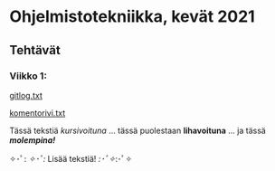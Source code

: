 # Ohjelmistotekniikka, kevät 2021

## Tehtävät

### Viikko 1:

[gitlog.txt](https://github.com/amandahamynen/ot-harjoitustyo/blob/main/laskarit/viikko1/gitlog.txt)

[komentorivi.txt](https://github.com/amandahamynen/ot-harjoitustyo/blob/main/laskarit/viikko1/komentorivi.txt)


Tässä tekstiä *kursivoituna*
... tässä puolestaan **lihavoituna**
... ja tässä ***molempina!***

✧･ﾟ: *✧･ﾟ:* Lisää tekstiä! *:･ﾟ✧*:･ﾟ✧

